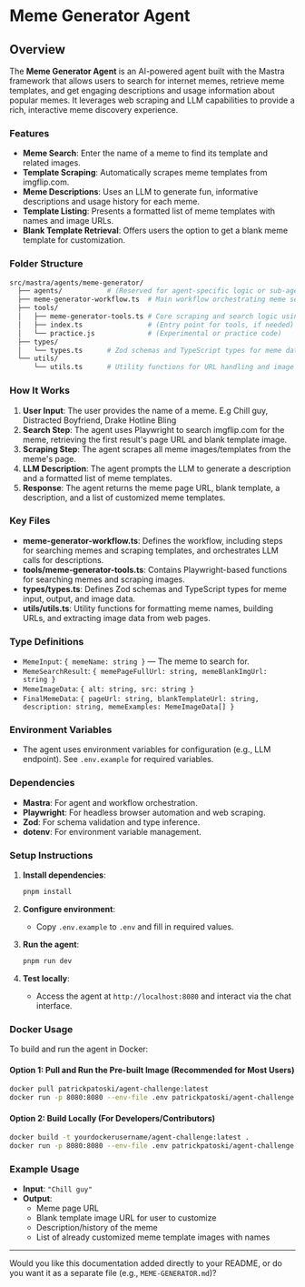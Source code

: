 
# Meme Generator Agent

## Overview

The **Meme Generator Agent** is an AI-powered agent built with the Mastra framework that allows users to search for internet memes, retrieve meme templates, and get engaging descriptions and usage information about popular memes. It leverages web scraping and LLM capabilities to provide a rich, interactive meme discovery experience.

### Features

- **Meme Search**: Enter the name of a meme to find its template and related images.
- **Template Scraping**: Automatically scrapes meme templates from imgflip.com.
- **Meme Descriptions**: Uses an LLM to generate fun, informative descriptions and usage history for each meme.
- **Template Listing**: Presents a formatted list of meme templates with names and image URLs.
- **Blank Template Retrieval**: Offers users the option to get a blank meme template for customization.

### Folder Structure

```bash
src/mastra/agents/meme-generator/
  ├── agents/           # (Reserved for agent-specific logic or sub-agents)
  ├── meme-generator-workflow.ts  # Main workflow orchestrating meme search and scraping
  ├── tools/
  │   ├── meme-generator-tools.ts # Core scraping and search logic using Playwright
  │   ├── index.ts                # (Entry point for tools, if needed)
  │   └── practice.js             # (Experimental or practice code)
  ├── types/
  │   └── types.ts      # Zod schemas and TypeScript types for meme data
  └── utils/
      └── utils.ts      # Utility functions for URL handling and image extraction
```

### How It Works

1. **User Input**: The user provides the name of a meme. E.g Chill guy, Distracted Boyfriend, Drake Hotline Bling
2. **Search Step**: The agent uses Playwright to search imgflip.com for the meme, retrieving the first result's page URL and blank template image.
3. **Scraping Step**: The agent scrapes all meme images/templates from the meme's page.
4. **LLM Description**: The agent prompts the LLM to generate a description and a formatted list of meme templates.
5. **Response**: The agent returns the meme page URL, blank template, a description, and a list of customized meme templates.

### Key Files

- **meme-generator-workflow.ts**: Defines the workflow, including steps for searching memes and scraping templates, and orchestrates LLM calls for descriptions.
- **tools/meme-generator-tools.ts**: Contains Playwright-based functions for searching memes and scraping images.
- **types/types.ts**: Defines Zod schemas and TypeScript types for meme input, output, and image data.
- **utils/utils.ts**: Utility functions for formatting meme names, building URLs, and extracting image data from web pages.

### Type Definitions

- `MemeInput`: `{ memeName: string }` — The meme to search for.
- `MemeSearchResult`: `{ memePageFullUrl: string, memeBlankImgUrl: string }`
- `MemeImageData`: `{ alt: string, src: string }`
- `FinalMemeData`: `{ pageUrl: string, blankTemplateUrl: string, description: string, memeExamples: MemeImageData[] }`

### Environment Variables

- The agent uses environment variables for configuration (e.g., LLM endpoint). See `.env.example` for required variables.

### Dependencies

- **Mastra**: For agent and workflow orchestration.
- **Playwright**: For headless browser automation and web scraping.
- **Zod**: For schema validation and type inference.
- **dotenv**: For environment variable management.

### Setup Instructions

1. **Install dependencies**:

   ```bash
   pnpm install
   ```

2. **Configure environment**:
   - Copy `.env.example` to `.env` and fill in required values.

3. **Run the agent**:

   ```bash
   pnpm run dev
   ```

4. **Test locally**:
   - Access the agent at `http://localhost:8080` and interact via the chat interface.

### Docker Usage

To build and run the agent in Docker:

#### **Option 1: Pull and Run the Pre-built Image (Recommended for Most Users)**

```sh
docker pull patrickpatoski/agent-challenge:latest
docker run -p 8080:8080 --env-file .env patrickpatoski/agent-challenge:latest
```

#### **Option 2: Build Locally (For Developers/Contributors)**

```sh
docker build -t yourdockerusername/agent-challenge:latest .
docker run -p 8080:8080 --env-file .env patrickpatoski/agent-challenge:latest
```

### Example Usage

- **Input**: `"Chill guy"`
- **Output**:  
  - Meme page URL
  - Blank template image URL for user to customize
  - Description/history of the meme
  - List of already customized meme template images with names
  
---

Would you like this documentation added directly to your README, or do you want it as a separate file (e.g., `MEME-GENERATOR.md`)?
